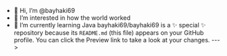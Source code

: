- 👋 Hi, I’m @bayhaki69
- 👀 I’m interested in how the world worked
- 🌱 I’m currently learning Java
bayhaki69/bayhaki69 is a ✨ special ✨ repository because its `README.md` (this file) appears on your GitHub profile.
You can click the Preview link to take a look at your changes.
--->
